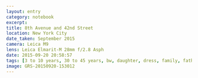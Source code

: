 ```yaml
--- 
layout: entry
category: notebook
excerpt:
title: 8th Avenue and 42nd Street
location: New York City
date_taken: September 2015
camera: Leica M9
lens: Leica Elmarit-M 28mm f/2.8 Asph
date: 2015-09-20 20:58:57
tags: [3 to 10 years, 30 to 45 years, bw, daughter, dress, family, father, flash, group, mother, son, square, street, sunlight, walking]
image: GRS-20150920-153012
---
```

